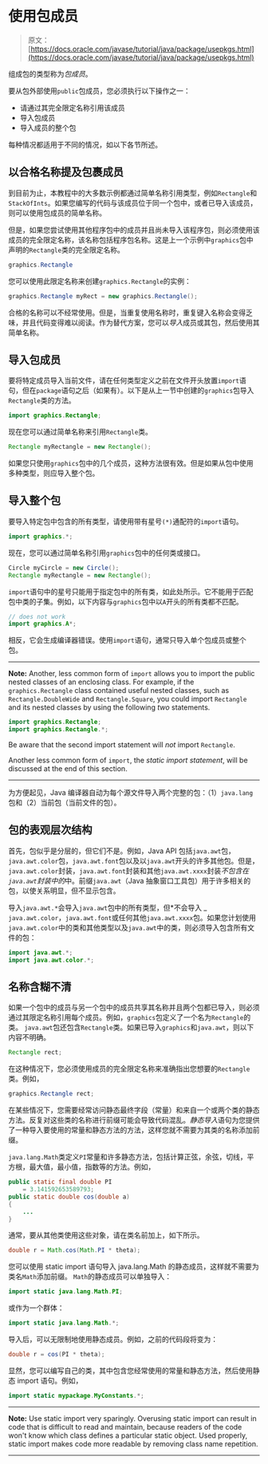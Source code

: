 # 使用包成员

> 原文： [https://docs.oracle.com/javase/tutorial/java/package/usepkgs.html](https://docs.oracle.com/javase/tutorial/java/package/usepkgs.html)

组成包的类型称为*包成员*。

要从包外部使用`public`包成员，您必须执行以下操作之一：

*   请通过其完全限定名称引用该成员
*   导入包成员
*   导入成员的整个包

每种情况都适用于不同的情况，如以下各节所述。

## 以合格名称提及包裹成员

到目前为止，本教程中的大多数示例都通过简单名称引用类型，例如`Rectangle`和`StackOfInts`。如果您编写的代码与该成员位于同一个包中，或者已导入该成员，则可以使用包成员的简单名称。

但是，如果您尝试使用其他程序包中的成员并且尚未导入该程序包，则必须使用该成员的完全限定名称，该名称包括程序包名称。这是上一个示例中`graphics`包中声明的`Rectangle`类的完全限定名称。

```java
graphics.Rectangle

```

您可以使用此限定名称来创建`graphics.Rectangle`的实例：

```java
graphics.Rectangle myRect = new graphics.Rectangle();

```

合格的名称可以不经常使用。但是，当重复使用名称时，重复键入名称会变得乏味，并且代码变得难以阅读。作为替代方案，您可以*导入*成员或其包，然后使用其简单名称。

## 导入包成员

要将特定成员导入当前文件，请在任何类型定义之前在文件开头放置`import`语句，但在`package`语句之后（如果有）。以下是从上一节中创建的`graphics`包导入`Rectangle`类的方法。

```java
import graphics.Rectangle;

```

现在您可以通过简单名称来引用`Rectangle`类。

```java
Rectangle myRectangle = new Rectangle();

```

如果您只使用`graphics`包中的几个成员，这种方法很有效。但是如果从包中使用多种类型，则应导入整个包。

## 导入整个包

要导入特定包中包含的所有类型，请使用带有星号`(*)`通配符的`import`语句。

```java
import graphics.*;

```

现在，您可以通过简单名称引用`graphics`包中的任何类或接口。

```java
Circle myCircle = new Circle();
Rectangle myRectangle = new Rectangle();

```

`import`语句中的星号只能用于指定包中的所有类，如此处所示。它不能用于匹配包中类的子集。例如，以下内容与`graphics`包中以`A`开头的所有类都不匹配。

```java
// does not work
import graphics.A*;

```

相反，它会生成编译器错误。使用`import`语句，通常只导入单个包成员或整个包。

* * *

**Note:** Another, less common form of `import` allows you to import the public nested classes of an enclosing class. For example, if the `graphics.Rectangle` class contained useful nested classes, such as `Rectangle.DoubleWide` and `Rectangle.Square`, you could import `Rectangle` and its nested classes by using the following _two_ statements.

```java
import graphics.Rectangle;
import graphics.Rectangle.*;

```

Be aware that the second import statement will _not_ import `Rectangle`.

Another less common form of `import`, the _static import statement_, will be discussed at the end of this section.

* * *

为方便起见，Java 编译器自动为每个源文件导入两个完整的包：（1）`java.lang`包和（2）当前包（当前文件的包）。

## 包的表观层次结构

首先，包似乎是分层的，但它们不是。例如，Java API 包括`java.awt`包，`java.awt.color`包，`java.awt.font`包以及以`java.awt`开头的许多其他包。但是，`java.awt.color`封装，`java.awt.font`封装和其他`java.awt.xxxx`封装*不包含在`java.awt`封装中的*中。前缀`java.awt`（Java 抽象窗口工具包）用于许多相关的包，以使关系明显，但不显示包含。

导入`java.awt.*`会导入`java.awt`包中的所有类型，但*不会导入 _ `java.awt.color`，`java.awt.font`或任何其他`java.awt.xxxx`包。如果您计划使用`java.awt.color`中的类和其他类型以及`java.awt`中的类，则必须导入包含所有文件的包：

```java
import java.awt.*;
import java.awt.color.*;

```

## 名称含糊不清

如果一个包中的成员与另一个包中的成员共享其名称并且两个包都已导入，则必须通过其限定名称引用每个成员。例如，`graphics`包定义了一个名为`Rectangle`的类。 `java.awt`包还包含`Rectangle`类。如果已导入`graphics`和`java.awt`，则以下内容不明确。

```java
Rectangle rect;

```

在这种情况下，您必须使用成员的完全限定名称来准确指出您想要的`Rectangle`类。例如，

```java
graphics.Rectangle rect;

```

在某些情况下，您需要经常访问静态最终字段（常量）和来自一个或两个类的静态方法。反复对这些类的名称进行前缀可能会导致代码混乱。*静态导入*语句为您提供了一种导入要使用的常量和静态方法的方法，这样您就不需要为其类的名称添加前缀。

`java.lang.Math`类定义`PI`常量和许多静态方法，包括计算正弦，余弦，切线，平方根，最大值，最小值，指数等的方法。例如，

```java
public static final double PI 
    = 3.141592653589793;
public static double cos(double a)
{
    ...
}

```

通常，要从其他类使用这些对象，请在类名前加上，如下所示。

```java
double r = Math.cos(Math.PI * theta);

```

您可以使用 static import 语句导入 java.lang.Math 的静态成员，这样就不需要为类名`Math`添加前缀。 `Math`的静态成员可以单独导入：

```java
import static java.lang.Math.PI;

```

或作为一个群体：

```java
import static java.lang.Math.*;

```

导入后，可以无限制地使用静态成员。例如，之前的代码段将变为：

```java
double r = cos(PI * theta);

```

显然，您可以编写自己的类，其中包含您经常使用的常量和静态方法，然后使用静态 import 语句。例如，

```java
import static mypackage.MyConstants.*;

```

* * *

**Note:** Use static import very sparingly. Overusing static import can result in code that is difficult to read and maintain, because readers of the code won't know which class defines a particular static object. Used properly, static import makes code more readable by removing class name repetition.

* * *